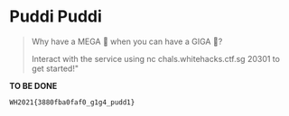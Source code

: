 # Puddi Puddi

> Why have a MEGA 🍮 when you can have a GIGA 🍮?
>
> Interact with the service using nc chals.whitehacks.ctf.sg 20301 to get started!"

**TO BE DONE**

`WH2021{3880fba0faf0_g1g4_pudd1}`
